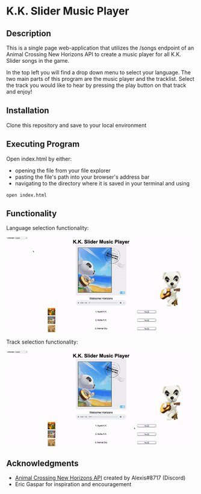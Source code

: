 # K.K. Slider Music Player

## Description

This is a single page web-application that utilizes the /songs endpoint of an Animal Crossing New Horizons API to create a music player for all K.K. Slider songs in the game. 

In the top left you will find a drop down menu to select your language. The two main parts of this program are the music player and the tracklist. 
Select the track you would like to hear by pressing the play button on that track and enjoy!

## Installation

Clone this repository and save to your local environment

## Executing Program

Open index.html by either:

- opening the file from your file explorer
- pasting the file's path into your browser's address bar
- navigating to the directory where it is saved in your terminal and using 
```
open index.html
```
## Functionality

Language selection functionality: 

![Language selection functionality](./assets/language-functionality.gif)


Track selection functionality: 

![Track selection functionality](./assets/track-selection.gif)


## Acknowledgments 

- [Animal Crossing New Horizons API](https://acnhapi.com/doc) created by Alexis#8717 (Discord)
- Eric Gaspar for inspiration and encouragement